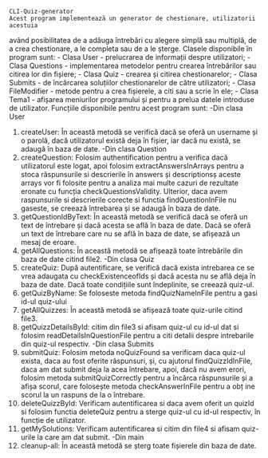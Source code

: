    CLI-Quiz-generator
    Acest program implementează un generator de chestionare, utilizatorii acestuia
având posibilitatea de a adăuga întrebări cu alegere simplă sau multiplă, de a crea
chestionare, a le completa sau de a le șterge. Clasele disponibile în program sunt:
     - Clasa User - prelucrarea de informații despre utilizatori;
     - Clasa Questions - implementarea metodelor pentru crearea întrebărilor sau citirea lor din fișiere;
     - Clasa Quiz - crearea și citirea chestionarelor;
     - Clasa Submits - de încărcarea soluțiilor chestionarelor de către utilizatori;
     - Clasa FileModifier - metode pentru a crea fișierele, a citi sau a scrie în ele;
     - Clasa Tema1 - afișarea meniurilor programului și pentru a prelua datele introduse de utilizator.
    Funcțiile disponibile pentru acest program sunt:
    -Din clasa User
 1. createUser: În această metodă se verifică dacă se oferă un username
    și o parolă, dacă utilizatorul există deja în fișier, iar dacă nu există, se adaugă în baza de date.
    -Din clasa Question
 2. createQuestion: Folosim authentification pentru a verifica dacă utilizatorul
    este logat, apoi folosim extractAnswersInArrays pentru a stoca răspunsurile si descrierile în answers și descriptionsș
    aceste arrays vor fi folosite pentru a analiza mai multe cazuri de rezultate eronate cu funcția checkQuestionsValidity.
    Ulterior, daca avem raspunsurile si descrierile corecte si functia findQuestionInFile nu gaseste,
    se creează întrebarea și se adaugă în baza de date.
 3. getQuestionIdByText: În această metodă se verifică dacă se oferă un text de întrebare
    și dacă acesta se află în baza de date. Dacă se oferă un text de întrebare care nu se află în baza de date,
    se afișează un mesaj de eroare.
 4. getAllQuestions: În această metodă se afișează toate întrebările din baza de date citind file2.
    -Din clasa Quiz
 5. createQuiz: După autentificare, se verifică dacă exista intrebarea ce se vrea adaugata cu checkExistenceofIds
    și dacă acesta nu se află deja în baza de date. Dacă toate condițiile sunt îndeplinite, se creează quiz-ul.
 6. getQuizByName: Se foloseste metoda findQuizNameInFile pentru a gasi id-ul quiz-ului
 7. getAllQuizzes: În această metodă se afișează toate quiz-urile citind file3.
 8. getQuizzDetailsById: citim din file3 si afisam quiz-ul cu id-ul dat si folosim readDetailsInQuestionFile pentru a citi
    detalii despre intrebarile din quiz-ul respectiv.
    -Din clasa Submits
 9. submitQuiz: Folosim metoda noQuizFound sa verificam daca quiz-ul exista, daca au fost oferite răspunsuri, și, cu ajutorul
    findQuizzIdInFile, daca am dat submit deja la acea întrebare, apoi, dacă nu avem erori, folosim metoda submitQuizCorrectly
    pentru a încărca răspunsurile și a afișa scorul, care folosește metoda checkAnswerInFile pentru a obț ine scorul la un raspuns
    de la o întrebare.
 10. deleteQuizzById: Verificam autentificarea si daca avem oferit un quizId si folosim functia deleteQuiz pentru a sterge quiz-ul
    cu id-ul respectiv, în funcție de utilizator.
 11. getMySolutions: Verificam autentificarea si citim din file4 si afisam quiz-urile la care am dat submit.
     -Din main
 12. cleanup-all: În această metodă se șterg toate fișierele din baza de date.
